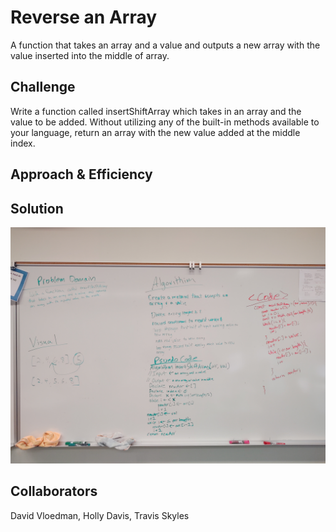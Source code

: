 # Reverse an Array
A function that takes an array and a value and outputs a new array with the value inserted into the middle of array.

## Challenge
Write a function called insertShiftArray which takes in an array and the value to be added. Without utilizing any of the built-in methods available to your language, return an array with the new value added at the middle index.

## Approach & Efficiency
<!-- Since we were not allowed to use built-in array methods for this challenge, we discussed how to loop through the initial array and "push" its values into the new array without using the actual push method. We decided that using an incrementing counter would allow us to start the index of the new array at zero and then for each iteration through the initial array (going backwards via "i--"), we would set the value of the new array's incrementing index to the current index value of the initial array. -->

## Solution
![](../../assets/02-ArrayShift.jpg)

## Collaborators
David Vloedman, Holly Davis, Travis Skyles